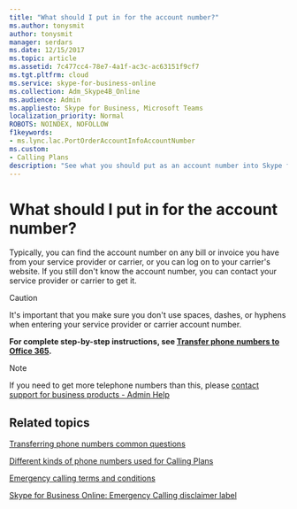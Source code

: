 ```yaml
---
title: "What should I put in for the account number?"
ms.author: tonysmit
author: tonysmit
manager: serdars
ms.date: 12/15/2017
ms.topic: article
ms.assetid: 7c477cc4-78e7-4a1f-ac3c-ac63151f9cf7
ms.tgt.pltfrm: cloud
ms.service: skype-for-business-online
ms.collection: Adm_Skype4B_Online
ms.audience: Admin
ms.appliesto: Skype for Business, Microsoft Teams
localization_priority: Normal
ROBOTS: NOINDEX, NOFOLLOW
f1keywords:
- ms.lync.lac.PortOrderAccountInfoAccountNumber
ms.custom:
- Calling Plans
description: "See what you should put as an account number into Skype for Business, and where you can find that. "
---
```


# What should I put in for the account number?

Typically, you can find the account number on any bill or invoice you have from your service provider or carrier, or you can log on to your carrier's website. If you still don't know the account number, you can contact your service provider or carrier to get it.
  
> [!CAUTION]
>  It's important that you make sure you don't use spaces, dashes, or hyphens when entering your service provider or carrier account number.
  
 **For complete step-by-step instructions, see [Transfer phone numbers to Office 365](transfer-phone-numbers-to-office-365.md).**

> [!NOTE]
> If you need to get more telephone numbers than this, please [contact support for business products - Admin Help](https://support.office.com/article/32a17ca7-6fa0-4870-8a8d-e25ba4ccfd4b)
  
## Related topics
[Transferring phone numbers common questions](transferring-phone-numbers-common-questions.md)

[Different kinds of phone numbers used for Calling Plans](different-kinds-of-phone-numbers-used-for-calling-plans.md)

[Emergency calling terms and conditions](emergency-calling-terms-and-conditions.md)

[Skype for Business Online: Emergency Calling disclaimer label](https://go.microsoft.com/fwlink/?LinkID=692099)



